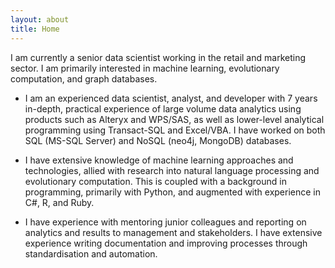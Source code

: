 ```yaml
---
layout: about
title: Home
---
```


I am currently a senior data scientist working in the retail and marketing sector.  I am primarily interested in machine learning, evolutionary computation, and graph databases.

+ I am an experienced data scientist, analyst, and developer with 7 years in-depth, practical experience of large volume data analytics using products such as Alteryx and WPS/SAS, as well as lower-level analytical programming using Transact-SQL and Excel/VBA.  I have worked on both SQL (MS-SQL Server) and NoSQL (neo4j, MongoDB) databases.

+ I have extensive knowledge of machine learning approaches and technologies, allied with research into natural language processing and evolutionary computation.  This is coupled with a background in programming, primarily with Python, and augmented with experience in C#, R, and Ruby.

+ I have experience with mentoring junior colleagues and reporting on analytics and results to management and stakeholders.  I have extensive experience writing documentation and improving processes through standardisation and automation.
